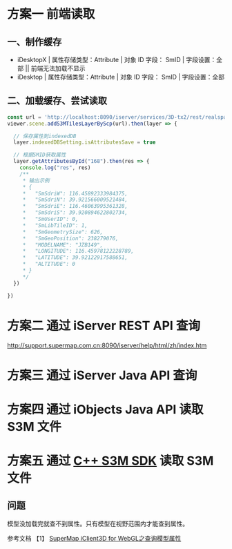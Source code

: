 # 方案一 前端读取

## 一、制作缓存

- iDesktopX | 属性存储类型：Attribute | 对象 ID 字段： SmID | 字段设置：全部 || 前端无法加载不显示
- iDesktop | 属性存储类型：Attribute | 对象 ID 字段： SmID | 字段设置：全部 

## 二、加载缓存、尝试读取

```js
const url = 'http://localhost:8090/iserver/services/3D-tx2/rest/realspace/datas/Building@CBD/config'
viewer.scene.addS3MTilesLayerByScp(url).then(layer => {

  // 保存属性到indexedDB
  layer.indexedDBSetting.isAttributesSave = true

  // 根据SMID获取属性
  layer.getAttributesById("168").then(res => {
    console.log("res", res)
    /**
     * 输出示例
     * {
     *   "SmSdriW": 116.45892333984375,
     *   "SmSdriN": 39.921566009521484,
     *   "SmSdriE": 116.46063995361328,
     *   "SmSdriS": 39.920894622802734,
     *   "SmUserID": 0,
     *   "SmLibTileID": 1,
     *   "SmGeometrySize": 626,
     *   "SmGeoPosition": 238279076,
     *   "MODELNAME": "JZB149",
     *   "LONGITUDE": 116.45978122228789,
     *   "LATITUDE": 39.92122917588651,
     *   "ALTITUDE": 0
     * }
     */
  })

})
```

# 方案二 通过 iServer REST API 查询

http://support.supermap.com.cn:8090/iserver/help/html/zh/index.htm

# 方案三 通过 iServer Java API 查询


# 方案四 通过 iObjects Java API 读取 S3M 文件


# 方案五 通过 [C++ S3M SDK](https://github.com/SuperMap/s3m-spec/blob/master/S3M_SDK/) 读取 S3M 文件




## 问题
模型没加载完就查不到属性。只有模型在视野范围内才能查到属性。

参考文档
【1】 [SuperMap iClient3D for WebGL之查询模型属性](https://blog.csdn.net/supermapsupport/article/details/124879325)

